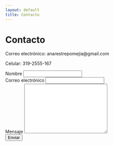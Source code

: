 ```yaml
---
layout: default
title: Contacto
---
```


<div id="contact">
  <h1 class="pageTitle">Contacto</h1>
  <div class="contactContent">
    <p>Correo electrónico: <a>anarestrepomejia@gmail.com</a></p>
    <p>Celular: <a>319-2555-167</a></p>
  </div>
  <form action="http://formspree.io/anarestrepomejia@gmail.com" method="POST">
    <label for="name">Nombre</label>
    <input type="text" id="name" name="name" class="full-width"><br>
    <label for="email">Correo electrónico</label>
    <input type="email" id="email" name="_replyto" class="full-width"><br>
    <label for="message">Mensaje</label>
    <textarea name="message" id="message" cols="30" rows="10" class="full-width"></textarea><br>
    <input type="submit" value="Enviar" class="button">
  </form>
</div>
